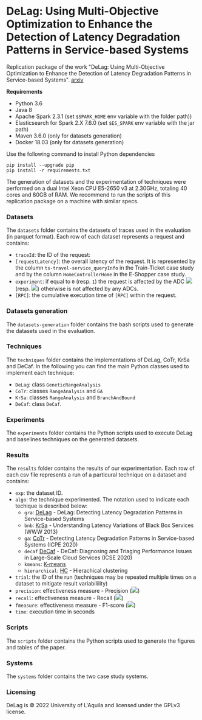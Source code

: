 # DeLag: Using Multi-Objective Optimization to Enhance the Detection of Latency Degradation Patterns in Service-based Systems

Replication package of the work "DeLag: Using Multi-Objective Optimization to Enhance the Detection of Latency Degradation Patterns in Service-based Systems". [arxiv](https://doi.org/10.48550/arXiv.2110.11155)

**Requirements**
- Python 3.6
- Java 8
- Apache Spark 2.3.1 (set `$SPARK_HOME` env variable with the folder path))
- Elasticsearch for Spark 2.X 7.6.0 (set `$ES_SPARK` env variable with the jar path)
- Maven 3.6.0 (only for datasets generation)
- Docker 18.03 (only for datasets generation)

Use the following command to install Python dependencies
```
pip install --upgrade pip
pip install -r requirements.txt
```

The generation of datasets and the experimentation of techniques were performed on a dual Intel Xeon CPU E5-2650 v3 at 2.30GHz, totaling 40 cores and 80GB of RAM.
We recommend to run the scripts of this replication package on a machine with similar specs.

### Datasets
The `datasets` folder contains the datasets of traces used in the evaluation (in parquet format).
Each row of each dataset represents a request and contains:
- `traceId`: the ID of the request:
- `[requestLatency]`: the overall latency of the request. It is represented by the column `ts-travel-service_queryInfo` in the Train-Ticket case study and by the column `HomeControllerHome` in the E-Shopper case study.
- `experiment`: if equal to `0` (resp. `1`) the request is affected by the ADC <img src="https://render.githubusercontent.com/render/math?math=A_{1}"> (resp. <img src="https://render.githubusercontent.com/render/math?math=A_{2}">) otherwise is not affected by any ADCs.
- `[RPC]`: the cumulative execution time of `[RPC]` within the request.

### Datasets generation
The `datasets-generation` folder contains the bash scripts used to generate the datasets used in the evaluation.

### Techniques
The `techniques` folder contains the implementations of DeLag, CoTr, KrSa and DeCaf. In the following you can find the main Python classes used to implement each technique:
- `DeLag`: class `GeneticRangeAnalysis`
- `CoTr`: classes `RangeAnalysis` and `GA`
- `KrSa`: classes `RangeAnalysis` and `BranchAndBound`
- `DeCaf`: class `DeCaf`.

### Experiments
The `experiments` folder contains the Python scripts used to execute DeLag and baselines techniques on the generated datasets.

### Results 
The `results` folder contains the results of our experimentation. Each row of each csv file represents a run of a particural technique on a dataset and contains:
- `exp`: the dataset ID.
- `algo`: the technique experimented. The notation used to indicate each techique is described below:
    - `gra`: [DeLag](https://github.com/SEALABQualityGroup/replication_delag) - DeLag: Detecting Latency Degradation Patterns in Service-based Systems
    - `bnb`: [KrSa](https://doi.org/10.1145/2488388.2488450) - Understanding Latency Variations of Black Box Services (WWW 2013)
    - `ga`: [CoTr](https://doi.org/10.1145/3358960.3379126) - Detecting Latency Degradation Patterns in Service-based Systems (ICPE 2020)
    - `decaf` [DeCaf](http://google.com) - DeCaf: Diagnosing and Triaging Performance Issues in Large-Scale Cloud Services (ICSE 2020)
    - `kmeans`: [K-means](https://scikit-learn.org/stable/modules/generated/sklearn.cluster.KMeans.html)
    - `hierarchical`: [HC](https://scikit-learn.org/stable/modules/generated/sklearn.cluster.AgglomerativeClustering.html#sklearn.cluster.AgglomerativeClustering) - Hierachical clustering
- `trial`: the ID of the run (techniques may be repeated multiple times on a dataset to mitigate result variabilility)
- `precision`: effectiveness measure - Precision (<img src="https://render.githubusercontent.com/render/math?math=Q_{prec}">)
- `recall`: effectiveness measure - Recall (<img src="https://render.githubusercontent.com/render/math?math=Q_{rec}">)
- `fmeasure`: effectiveness measure - F1-score  (<img src="https://render.githubusercontent.com/render/math?math=Q_{F1}">)
- `time`: execution time in seconds

### Scripts
The `scripts` folder contains the Python scripts used to generate the figures and tables of the paper.

### Systems
The `systems` folder contains the two case study systems.

### Licensing
DeLag is &copy; 2022 University of L'Aquila and licensed under the GPLv3 license.